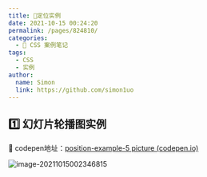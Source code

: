 ```yaml
---
title: 🚏定位实例
date: 2021-10-15 00:24:20
permalink: /pages/824810/
categories: 
  - 🧰 CSS 案例笔记
tags: 
  - CSS
  - 实例
author: 
  name: Simon
  link: https://github.com/simon1uo
---
```

## :one: 幻灯片轮播图实例

🌰 codepen地址：[position-example-5 picture (codepen.io)](https://codepen.io/simownspace/pen/zYdvELo?editors=1100)

![image-20211015002346815](https://cdn.jsdelivr.net/gh/simon1uo/image-flow@master/image/2DFbwj.png)